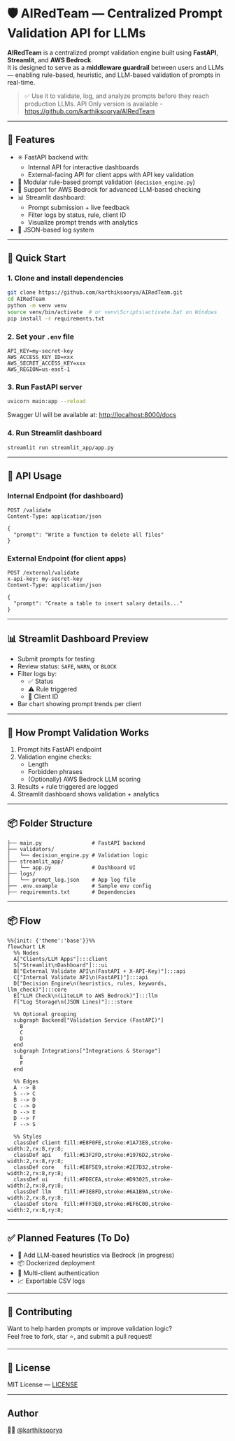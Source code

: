 # 🛡️ AIRedTeam — Centralized Prompt Validation API for LLMs

**AIRedTeam** is a centralized prompt validation engine built using **FastAPI**, **Streamlit**, and **AWS Bedrock**.  
It is designed to serve as a **middleware guardrail** between users and LLMs — enabling rule-based, heuristic, and LLM-based validation of prompts in real-time.

> ✅ Use it to validate, log, and analyze prompts before they reach production LLMs.
> API Only version is available - https://github.com/karthiksoorya/AIRedTeam

---

## 📌 Features

- ✳️ FastAPI backend with:
  - Internal API for interactive dashboards
  - External-facing API for client apps with API key validation
- 🧠 Modular rule-based prompt validation (`decision_engine.py`)
- 🔐 Support for AWS Bedrock for advanced LLM-based checking
- 📊 Streamlit dashboard:
  - Prompt submission + live feedback
  - Filter logs by status, rule, client ID
  - Visualize prompt trends with analytics
- 📁 JSON-based log system

---

## 🚀 Quick Start

### 1. Clone and install dependencies

```bash
git clone https://github.com/karthiksoorya/AIRedTeam.git
cd AIRedTeam
python -m venv venv
source venv/bin/activate  # or venv\Scripts\activate.bat on Windows
pip install -r requirements.txt
```

### 2. Set your `.env` file

```env
API_KEY=my-secret-key
AWS_ACCESS_KEY_ID=xxx
AWS_SECRET_ACCESS_KEY=xxx
AWS_REGION=us-east-1
```

### 3. Run FastAPI server

```bash
uvicorn main:app --reload
```

Swagger UI will be available at: [http://localhost:8000/docs](http://localhost:8000/docs)

### 4. Run Streamlit dashboard

```bash
streamlit run streamlit_app/app.py
```

---

## 🧪 API Usage

### Internal Endpoint (for dashboard)

```http
POST /validate
Content-Type: application/json

{
  "prompt": "Write a function to delete all files"
}
```

### External Endpoint (for client apps)

```http
POST /external/validate
x-api-key: my-secret-key
Content-Type: application/json

{
  "prompt": "Create a table to insert salary details..."
}
```

---

## 📊 Streamlit Dashboard Preview

- Submit prompts for testing
- Review status: `SAFE`, `WARN`, or `BLOCK`
- Filter logs by:
  - ✅ Status
  - ⚠️ Rule triggered
  - 👥 Client ID
- Bar chart showing prompt trends per client

---

## 🧠 How Prompt Validation Works

1. Prompt hits FastAPI endpoint
2. Validation engine checks:
   - Length
   - Forbidden phrases
   - (Optionally) AWS Bedrock LLM scoring
3. Results + rule triggered are logged
4. Streamlit dashboard shows validation + analytics

---

## 📦 Folder Structure

```
├── main.py                # FastAPI backend
├── validators/
│   └── decision_engine.py # Validation logic
├── streamlit_app/
│   └── app.py             # Dashboard UI
├── logs/
│   └── prompt_log.json    # App log file
├── .env.example           # Sample env config
├── requirements.txt       # Dependencies
```

---

## 📦 Flow

```mermaid
%%{init: {'theme':'base'}}%%
flowchart LR
  %% Nodes
  A["Clients/LLM Apps"]:::client
  S["Streamlit\nDashboard"]:::ui
  B["External Validate API\n(FastAPI + X-API-Key)"]:::api
  C["Internal Validate API\n(FastAPI)"]:::api
  D["Decision Engine\n(heuristics, rules, keywords, llm_check)"]:::core
  E["LLM Check\n(LiteLLM to AWS Bedrock)"]:::llm
  F["Log Storage\n(JSON Lines)"]:::store

  %% Optional grouping
  subgraph Backend["Validation Service (FastAPI)"]
    B
    C
    D
  end
  subgraph Integrations["Integrations & Storage"]
    E
    F
  end

  %% Edges
  A --> B
  S --> C
  B --> D
  C --> D
  D --> E
  D --> F
  F --> S

  %% Styles
  classDef client fill:#E8F0FE,stroke:#1A73E8,stroke-width:2,rx:8,ry:8;
  classDef api    fill:#E3F2FD,stroke:#1976D2,stroke-width:2,rx:8,ry:8;
  classDef core   fill:#E8F5E9,stroke:#2E7D32,stroke-width:2,rx:8,ry:8;
  classDef ui     fill:#FDECEA,stroke:#D93025,stroke-width:2,rx:8,ry:8;
  classDef llm    fill:#F3E8FD,stroke:#6A1B9A,stroke-width:2,rx:8,ry:8;
  classDef store  fill:#FFF3E0,stroke:#EF6C00,stroke-width:2,rx:8,ry:8;
```


---

## ✅ Planned Features (To Do)
- 🔁 Add LLM-based heuristics via Bedrock (in progress)
- 📦 Dockerized deployment
- 🔑 Multi-client authentication
- 📈 Exportable CSV logs

---

## 🙌 Contributing

Want to help harden prompts or improve validation logic?  
Feel free to fork, star ⭐, and submit a pull request!

---

## 📜 License

MIT License — [LICENSE](./LICENSE)

---

## Author

👨‍💻 [@karthiksoorya](https://github.com/karthiksoorya)
